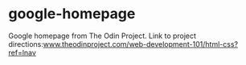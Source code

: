 # google-homepage
Google homepage from The Odin Project.
Link to project directions:www.theodinproject.com/web-development-101/html-css?ref=lnav